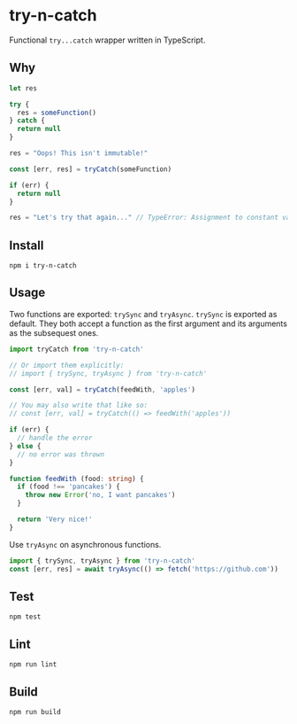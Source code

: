 # try-n-catch
Functional `try...catch` wrapper written in TypeScript.

## Why
```js
let res

try {
  res = someFunction()
} catch {
  return null
}

res = "Oops! This isn't immutable!"
```
```js
const [err, res] = tryCatch(someFunction)

if (err) {
  return null
}

res = "Let's try that again..." // TypeError: Assignment to constant variable
```

## Install
```
npm i try-n-catch
```

## Usage
Two functions are exported: `trySync` and `tryAsync`. `trySync` is exported as default. They both accept a function as the first argument and its arguments as the subsequest ones.
```ts
import tryCatch from 'try-n-catch'

// Or import them explicitly:
// import { trySync, tryAsync } from 'try-n-catch'

const [err, val] = tryCatch(feedWith, 'apples')

// You may also write that like so:
// const [err, val] = tryCatch(() => feedWith('apples'))

if (err) {
  // handle the error
} else {
  // no error was thrown
}

function feedWith (food: string) {
  if (food !== 'pancakes') {
    throw new Error('no, I want pancakes')
  }

  return 'Very nice!'
}
```
Use `tryAsync` on asynchronous functions.
```ts
import { trySync, tryAsync } from 'try-n-catch'
const [err, res] = await tryAsync(() => fetch('https://github.com'))
```

## Test
```
npm test
```
## Lint
```
npm run lint
```
## Build
```
npm run build
```
